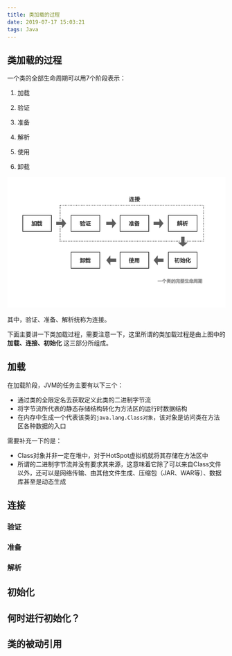 ```yaml
---
title: 类加载的过程
date: 2019-07-17 15:03:21
tags: Java
---
```


## 类加载的过程

一个类的全部生命周期可以用7个阶段表示：

1. 加载

2. 验证

3. 准备

4. 解析

5. 使用

6. 卸载

![](./类加载的过程/class1.png)

其中，验证、准备、解析统称为连接。



下面主要讲一下类加载过程，需要注意一下，这里所谓的类加载过程是由上图中的 **加载、连接、初始化** 这三部分所组成。

## 加载

在加载阶段，JVM的任务主要有以下三个：

- 通过类的全限定名去获取定义此类的二进制字节流
- 将字节流所代表的静态存储结构转化为方法区的运行时数据结构
- 在内存中生成一个代表该类的`java.lang.Class对象`，该对象是访问类在方法区各种数据的入口



需要补充一下的是：

- Class对象并非一定在堆中，对于HotSpot虚拟机就将其存储在方法区中
- 所谓的二进制字节流并没有要求其来源，这意味着它除了可以来自Class文件以外，还可以是网络传输、由其他文件生成、压缩包（JAR、WAR等）、数据库甚至是动态生成

## 连接

### 验证

### 准备

### 解析



## 初始化



## 何时进行初始化？



## 类的被动引用



